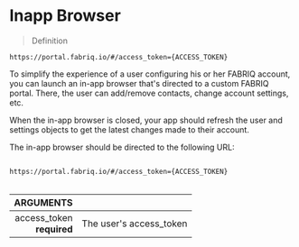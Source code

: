 # Inapp Browser

> Definition

```text
https://portal.fabriq.io/#/access_token={ACCESS_TOKEN}
```

To simplify the experience of a user configuring his or her FABRIQ account, you can launch
an in-app browser that's directed to a custom FABRIQ portal.  There, the user can add/remove
contacts, change account settings, etc.

When the in-app browser is closed, your app should refresh the user and settings objects to get the latest
changes made to their account.

The in-app browser should be directed to the following URL:

<code style="margin:auto;">
https://portal.fabriq.io/#/access_token={ACCESS_TOKEN}
</code>

<br/>

ARGUMENTS ||
---------:        | -----------
access_token <br>**required**  | The user's access_token
